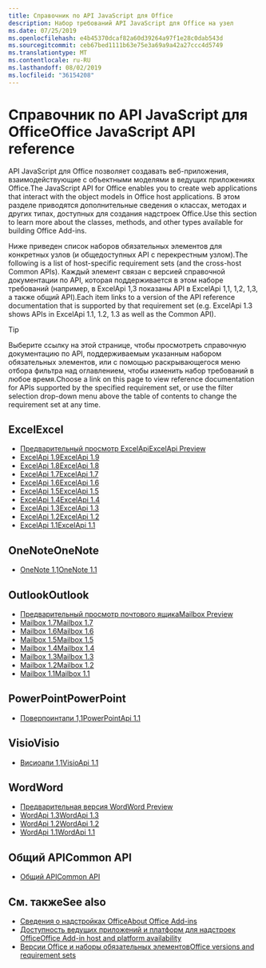 ```yaml
---
title: Справочник по API JavaScript для Office
description: Набор требований API JavaScript для Office на узел
ms.date: 07/25/2019
ms.openlocfilehash: e4b45370dcaf82a60d39264a97f1e28c0dab543d
ms.sourcegitcommit: ceb67bed1111b63e75e3a69a9a42a27ccc4d5749
ms.translationtype: MT
ms.contentlocale: ru-RU
ms.lasthandoff: 08/02/2019
ms.locfileid: "36154208"
---
```

# <a name="office-javascript-api-reference"></a><span data-ttu-id="55275-103">Справочник по API JavaScript для Office</span><span class="sxs-lookup"><span data-stu-id="55275-103">Office JavaScript API reference</span></span>

<span data-ttu-id="55275-104">API JavaScript для Office позволяет создавать веб-приложения, взаимодействующие с объектными моделями в ведущих приложениях Office.</span><span class="sxs-lookup"><span data-stu-id="55275-104">The JavaScript API for Office enables you to create web applications that interact with the object models in Office host applications.</span></span> <span data-ttu-id="55275-105">В этом разделе приводятся дополнительные сведения о классах, методах и других типах, доступных для создания надстроек Office.</span><span class="sxs-lookup"><span data-stu-id="55275-105">Use this section to learn more about the classes, methods, and other types available for building Office Add-ins.</span></span>

<span data-ttu-id="55275-106">Ниже приведен список наборов обязательных элементов для конкретных узлов (и общедоступных API с перекрестным узлом).</span><span class="sxs-lookup"><span data-stu-id="55275-106">The following is a list of host-specific requirement sets (and the cross-host Common APIs).</span></span> <span data-ttu-id="55275-107">Каждый элемент связан с версией справочной документации по API, которая поддерживается в этом наборе требований (например, в ExcelApi 1,3 показаны API в ExcelApi 1,1, 1,2, 1,3, а также общий API).</span><span class="sxs-lookup"><span data-stu-id="55275-107">Each item links to a version of the API reference documentation that is supported by that requirement set (e.g. ExcelApi 1.3 shows APIs in ExcelApi 1.1, 1.2, 1.3 as well as the Common API).</span></span>

> [!TIP]
> <span data-ttu-id="55275-108">Выберите ссылку на этой странице, чтобы просмотреть справочную документацию по API, поддерживаемым указанным набором обязательных элементов, или с помощью раскрывающегося меню отбора фильтра над оглавлением, чтобы изменить набор требований в любое время.</span><span class="sxs-lookup"><span data-stu-id="55275-108">Choose a link on this page to view reference documentation for APIs supported by the specified requirement set, or use the filter selection drop-down menu above the table of contents to change the requirement set at any time.</span></span>

## <a name="excel"></a><span data-ttu-id="55275-109">Excel</span><span class="sxs-lookup"><span data-stu-id="55275-109">Excel</span></span>

- [<span data-ttu-id="55275-110">Предварительный просмотр ExcelApi</span><span class="sxs-lookup"><span data-stu-id="55275-110">ExcelApi Preview</span></span>](/javascript/api/excel?view=excel-js-preview)
- [<span data-ttu-id="55275-111">ExcelApi 1.9</span><span class="sxs-lookup"><span data-stu-id="55275-111">ExcelApi 1.9</span></span>](/javascript/api/excel?view=excel-js-1.9)
- [<span data-ttu-id="55275-112">ExcelApi 1.8</span><span class="sxs-lookup"><span data-stu-id="55275-112">ExcelApi 1.8</span></span>](/javascript/api/excel?view=excel-js-1.8)
- [<span data-ttu-id="55275-113">ExcelApi 1.7</span><span class="sxs-lookup"><span data-stu-id="55275-113">ExcelApi 1.7</span></span>](/javascript/api/excel?view=excel-js-1.7)
- [<span data-ttu-id="55275-114">ExcelApi 1.6</span><span class="sxs-lookup"><span data-stu-id="55275-114">ExcelApi 1.6</span></span>](/javascript/api/excel?view=excel-js-1.6)
- [<span data-ttu-id="55275-115">ExcelApi 1.5</span><span class="sxs-lookup"><span data-stu-id="55275-115">ExcelApi 1.5</span></span>](/javascript/api/excel?view=excel-js-1.5)
- [<span data-ttu-id="55275-116">ExcelApi 1.4</span><span class="sxs-lookup"><span data-stu-id="55275-116">ExcelApi 1.4</span></span>](/javascript/api/excel?view=excel-js-1.4)
- [<span data-ttu-id="55275-117">ExcelApi 1.3</span><span class="sxs-lookup"><span data-stu-id="55275-117">ExcelApi 1.3</span></span>](/javascript/api/excel?view=excel-js-1.3)
- [<span data-ttu-id="55275-118">ExcelApi 1.2</span><span class="sxs-lookup"><span data-stu-id="55275-118">ExcelApi 1.2</span></span>](/javascript/api/excel?view=excel-js-1.2)
- [<span data-ttu-id="55275-119">ExcelApi 1.1</span><span class="sxs-lookup"><span data-stu-id="55275-119">ExcelApi 1.1</span></span>](/javascript/api/excel?view=excel-js-1.1)

## <a name="onenote"></a><span data-ttu-id="55275-120">OneNote</span><span class="sxs-lookup"><span data-stu-id="55275-120">OneNote</span></span>

- [<span data-ttu-id="55275-121">OneNote 1,1</span><span class="sxs-lookup"><span data-stu-id="55275-121">OneNote 1.1</span></span>](/javascript/api/onenote?view=onenote-js-1.1)

## <a name="outlook"></a><span data-ttu-id="55275-122">Outlook</span><span class="sxs-lookup"><span data-stu-id="55275-122">Outlook</span></span>

- [<span data-ttu-id="55275-123">Предварительный просмотр почтового ящика</span><span class="sxs-lookup"><span data-stu-id="55275-123">Mailbox Preview</span></span>](/javascript/api/outlook?view=outlook-js-preview)
- [<span data-ttu-id="55275-124">Mailbox 1.7</span><span class="sxs-lookup"><span data-stu-id="55275-124">Mailbox 1.7</span></span>](/javascript/api/outlook?view=outlook-js-1.7)
- [<span data-ttu-id="55275-125">Mailbox 1.6</span><span class="sxs-lookup"><span data-stu-id="55275-125">Mailbox 1.6</span></span>](/javascript/api/outlook?view=outlook-js-1.6)
- [<span data-ttu-id="55275-126">Mailbox 1.5</span><span class="sxs-lookup"><span data-stu-id="55275-126">Mailbox 1.5</span></span>](/javascript/api/outlook?view=outlook-js-1.5)
- [<span data-ttu-id="55275-127">Mailbox 1.4</span><span class="sxs-lookup"><span data-stu-id="55275-127">Mailbox 1.4</span></span>](/javascript/api/outlook?view=outlook-js-1.4)
- [<span data-ttu-id="55275-128">Mailbox 1.3</span><span class="sxs-lookup"><span data-stu-id="55275-128">Mailbox 1.3</span></span>](/javascript/api/outlook?view=outlook-js-1.3)
- [<span data-ttu-id="55275-129">Mailbox 1.2</span><span class="sxs-lookup"><span data-stu-id="55275-129">Mailbox 1.2</span></span>](/javascript/api/outlook?view=outlook-js-1.2)
- [<span data-ttu-id="55275-130">Mailbox 1.1</span><span class="sxs-lookup"><span data-stu-id="55275-130">Mailbox 1.1</span></span>](/javascript/api/outlook?view=outlook-js-1.1)

## <a name="powerpoint"></a><span data-ttu-id="55275-131">PowerPoint</span><span class="sxs-lookup"><span data-stu-id="55275-131">PowerPoint</span></span>

- [<span data-ttu-id="55275-132">Поверпоинтапи 1,1</span><span class="sxs-lookup"><span data-stu-id="55275-132">PowerPointApi 1.1</span></span>](/javascript/api/powerpoint?view=powerpoint-js-1.1)

## <a name="visio"></a><span data-ttu-id="55275-133">Visio</span><span class="sxs-lookup"><span data-stu-id="55275-133">Visio</span></span>

- [<span data-ttu-id="55275-134">Висиоапи 1,1</span><span class="sxs-lookup"><span data-stu-id="55275-134">VisioApi 1.1</span></span>](/javascript/api/visio?view=visio-js-1.1)

## <a name="word"></a><span data-ttu-id="55275-135">Word</span><span class="sxs-lookup"><span data-stu-id="55275-135">Word</span></span>

- [<span data-ttu-id="55275-136">Предварительная версия Word</span><span class="sxs-lookup"><span data-stu-id="55275-136">Word Preview</span></span>](/javascript/api/word?view=word-js-preview)
- [<span data-ttu-id="55275-137">WordApi 1.3</span><span class="sxs-lookup"><span data-stu-id="55275-137">WordApi 1.3</span></span>](/javascript/api/word?view=word-js-1.3)
- [<span data-ttu-id="55275-138">WordApi 1.2</span><span class="sxs-lookup"><span data-stu-id="55275-138">WordApi 1.2</span></span>](/javascript/api/word?view=word-js-1.2)
- [<span data-ttu-id="55275-139">WordApi 1.1</span><span class="sxs-lookup"><span data-stu-id="55275-139">WordApi 1.1</span></span>](/javascript/api/word?view=word-js-1.1)

## <a name="common-api"></a><span data-ttu-id="55275-140">Общий API</span><span class="sxs-lookup"><span data-stu-id="55275-140">Common API</span></span>

- [<span data-ttu-id="55275-141">Общий API</span><span class="sxs-lookup"><span data-stu-id="55275-141">Common API</span></span>](/javascript/api/office?view=common-js)

## <a name="see-also"></a><span data-ttu-id="55275-142">См. также</span><span class="sxs-lookup"><span data-stu-id="55275-142">See also</span></span>

- [<span data-ttu-id="55275-143">Сведения о надстройках Office</span><span class="sxs-lookup"><span data-stu-id="55275-143">About Office Add-ins</span></span>](/office/dev/add-ins/overview)
- [<span data-ttu-id="55275-144">Доступность ведущих приложений и платформ для надстроек Office</span><span class="sxs-lookup"><span data-stu-id="55275-144">Office Add-in host and platform availability</span></span>](/office/dev/add-ins/overview/office-add-in-availability)
- [<span data-ttu-id="55275-145">Версии Office и наборы обязательных элементов</span><span class="sxs-lookup"><span data-stu-id="55275-145">Office versions and requirement sets</span></span>](/office/dev/add-ins/develop/office-versions-and-requirement-sets)
